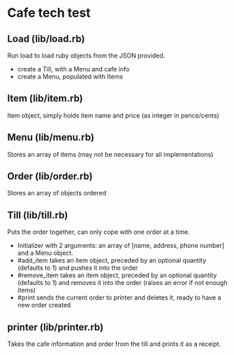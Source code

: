 # Cafe tech test

## Load (lib/load.rb)

Run load to load ruby objects from the JSON provided.
+ create a Till, with a Menu and cafe info
+ create a Menu, populated with Items

## Item (lib/item.rb)

Item object, simply holds item name and price (as integer in pence/cents)

## Menu (lib/menu.rb)

Stores an array of items (may not be necessary for all implementations)

## Order (lib/order.rb)

Stores an array of objects ordered

## Till (lib/till.rb)

Puts the order together, can only cope with one order at a time.
+ Initializer with 2 arguments: an array of [name, address, phone number] and a Menu object.
+ #add_item takes an item object, preceded by an optional quantity (defaults to 1) and pushes it into the order
+ #remove_item takes an item object, preceded by an optional quantity (defaults to 1) and removes it into the order (raises an error if not enough items)
+ #print sends the current order to printer and deletes it,  ready to have a new order created

## printer (lib/printer.rb)

Takes the cafe information and order from the till and prints it as a receipt.